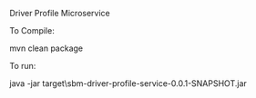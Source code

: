 Driver Profile Microservice

To Compile:

mvn clean package

To run:

java -jar target\sbm-driver-profile-service-0.0.1-SNAPSHOT.jar